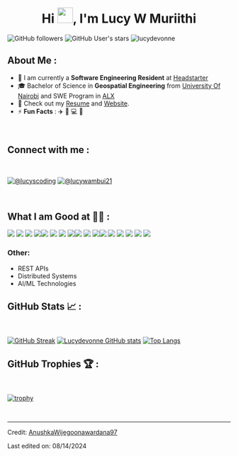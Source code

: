 <div align="center" width="50">
    <img src="./assets/oh_hi_there.png" alt="">
    <width="300"/>
</div>
<h1 align="center">Hi <img src="https://media.giphy.com/media/hvRJCLFzcasrR4ia7z/giphy.gif" width="35">, I'm Lucy W Muriithi</h1>

![GitHub followers](https://img.shields.io/github/followers/lucydevonne?style=social) ![GitHub User's stars](https://img.shields.io/github/stars/lucydevonne?style=social) <img src="https://komarev.com/ghpvc/?username=lucydevonne" alt="lucydevonne" />

## About Me :

- 🏢 I am currently a **Software Engineering Resident** at [Headstarter](https://headstarter.co/)
- 🎓 Bachelor of Science in **Geospatial Engineering** from [University Of Nairobi](https://www.uonbi.ac.ke/) and SWE Program in [ALX](https://www.alxafrica.com)
- 📄 Check out my [Resume](https://github.com/lucydevonne/resume/blob/main/LUCYMURIITHI.pdf) and [Website](https://lucydevonne.github.io/Personal-Portfolio-Website/).
- ⚡ **Fun Facts** : ✈️ 💅 💻 🙏

<br>

## Connect with me :

<br>

[![@lucyscoding](https://img.icons8.com/fluency/48/000000/instagram-new.png "@lucyscoding")](https://www.instagram.com/lucyscoding/)
[![@lucywambui21](https://img.icons8.com/fluency/48/000000/linkedin.png "@anushkawijegoonawardana97")](https://www.linkedin.com/in/lucywambui21/)


<br>

## What I am Good at 🧑‍💻 :

<img src="https://img.icons8.com/color/48/000000/python.png"/> <img src="https://img.icons8.com/color/48/000000/javascript.png"/> <img src="https://img.icons8.com/color/48/000000/html-5.png"/> <img src="https://img.icons8.com/color/48/000000/css3.png"/><img src="https://img.icons8.com/color/48/000000/react-native.png"/> <img src="https://img.icons8.com/color/48/000000/django.png"/> <img src="https://img.icons8.com/color/48/000000/material-ui.png"/> <img src="https://img.icons8.com/color/48/000000/flask.png"/><img src="https://img.icons8.com/color/48/000000/mysql.png"/> <img src="https://img.icons8.com/color/48/000000/postgresql.png"/> <img src="https://img.icons8.com/color/48/000000/sqlite.png"/><img src="https://img.icons8.com/color/48/000000/git.png"/> <img src="https://img.icons8.com/color/48/000000/postman-api.png"/> <img src="https://img.icons8.com/color/48/000000/google-cloud.png"/> <img src="https://img.icons8.com/color/48/000000/github.png"/> <img src="https://img.icons8.com/color/48/000000/google-cloud.png"/> <img src="https://img.icons8.com/color/48/000000/docker.png"/>

### Other:
- REST APIs
- Distributed Systems
- AI/ML Technologies

## GitHub Stats 📈 :

<br>

[![GitHub Streak](https://github-readme-streak-stats.herokuapp.com?user=lucydevonne&theme=algolia&date_format=M%20j%5B%2C%20Y%5D)](https://git.io/streak-stats) [![Lucydevonne GitHub stats](https://github-readme-stats.vercel.app/api?username=lucydevonne&theme=algolia)](https://github.com/AnushkaWijegoonawardana97/github-readme-stats) [![Top Langs](https://github-readme-stats.vercel.app/api/top-langs/?username=lucydevonne&theme=algolia)](https://github.com/lucydevonne/github-readme-stats)
<br>

## GitHub Trophies 🏆 :

<br>

[![trophy](https://github-profile-trophy.vercel.app/?username=lucydevonne)](https://github.com/lucydevonne/github-profile-trophy)

<br>

---

Credit: [AnushkaWijegoonawardana97](https://github.com/AnushkaWijegoonawardana97)

Last edited on: 08/14/2024


